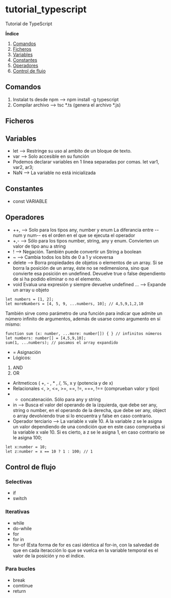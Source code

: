# tutorial_typescript
Tutorial de TypeScript

**Índice**
1. [Comandos](#id1)
2. [Ficheros](#id2)
2. [Variables](#id3)
2. [Constantes](#id4)
2. [Operadores](#id5)
2. [Control de flujo](#id6)


## Comandos <a name="id1"></a>
1. Instalat ts desde npm --> npm install -g typescript
2. Compilar archivo -->  tsc *.ts (genera el archivo *.js)


## Ficheros <a name="id2"></a>


## Variables <a name="id3"></a>

* let --> Restringe su uso al ambito de un bloque de texto. 
* var --> Solo accesible en su función
* Podemos declarar variables en 1 linea separadas por comas. let var1, var2, ar3;
* NaN --> La variable no está inicializada


## Constantes <a name="id4"></a>

* const VARIABLE

## Operadores <a name="id5"></a>
 * ++, --> Solo para los tipos any, number y enum La diferancia entre --num y num-- es el orden en el que se ejecuta el operador
 * +,- --> Sólo para los tipos number, string, any y enum. Convierten un valor de tipo anu a string
* ! --> Negación. También puede convertir un String a boolean 
* ~  --> Cambia todos los bits de 0 a 1 y viceversa
* delete --> Borra propiedades de objetos o elementos de un array. Si se borra la posición de un array, éste no se redimensiona, sino que convierte esa posición en undefined. Devuelve true o false dependiento de si ha podido eliminar o no el elemento.
* void Evalua una expresión y siempre devuelve undefined
... --> Expande un array u objeto
~~~
let numbers = [1, 2];
let moreNumbers = [4, 5, 9, ...numbers, 10]; // 4,5,9,1,2,10
~~~
También sirve como parámetro de una función para indicar que admite un número infinito de argumentos, además de usarse como argumento en sí mismo: 
~~~
function sum (x: number, ...more: number[]) { } // infinitos números
let numbers: number[] = [4,5,9,10];
sum(1, ...numbers); // pasamos el array expandido
~~~
* = Asignación
* Lógicos:
 1. AND
 2. OR
* Aritmeticos ( +, - , * , /, %, x y (potencia y de x)
* Relacionales <, >, <=, >=, ==, !=, ===, !== (comprueban valor y tipo)
* + concatenación. Sólo para any y string
* in --> Busca el valor del operando de la izquierda, que debe ser any, string o number, en el operando de la derecha, que debe ser any, object o array devolviendo true si lo encuentra y false en caso contrario.
* Operador terciario -->  La variable x vale 10. A la variable z se le asigna un valor dependiendo de una condición que en este caso comprueba si la variable x vale 10. Si es cierto, a z se le asigna 1, en caso contrario se le asigna 100;
~~~
let x:number = 10;
let z:number = x == 10 ? 1 : 100; // 1
~~~

## Control de flujo <a name="id6"></a>
### Selectivas
* if
* switch
### Iterativas
* while
* do-while
* for
* for in
* for-of (Esta forma de for es casi idéntica al for-in, con la salvedad de que en cada iteracción lo que se vuelca en la variable temporal es el valor de la posición y no el índice.
### Para bucles
* break
* comtinue 
* return











